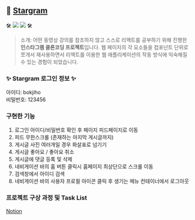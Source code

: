 
## 🔗 [Stargram](http://jiho31.github.io/stargram)

🛠 <img src="https://img.shields.io/badge/React-61DAFB?style=flat-square&logo=React&logoColor=white"/>
<img src="https://img.shields.io/badge/NodeJS-339933?style=flat-square&logo=Node.js&logoColor=white"/> 🛠

> 소개: 어떤 동영상 강의를 참조하지 않고 스스로 리액트를 공부하기 위해 진행한 **인스타그램 클론코딩 프로젝트**입니다. 웹 페이지의 각 요소들을 컴포넌트 단위로 쪼개서 재사용하면서 리액트를 이용한 웹 애플리케이션의 작동 방식에 익숙해질 수 있는 경험이 되었습니다.


### ✨ Stargram 로그인 정보 ✨
아이디: bokjiho </br>
비밀번호: 123456

### 구현한 기능
1. 로그인 아이디/비밀번호 확인 후 페이지 피드페이지로 이동
2. 피드 무한스크롤 (존재하는 마지막 게시글까지)
3. 게시글 사진 여러개일 경우 화살표로 넘기기
4. 게시글 좋아요 / 좋아요 취소
5. 게시글에 댓글 등록 및 삭제
6. 네비게이션 바의 홈 버튼 클릭시 홈페이지 최상단으로 스크롤 이동 
7. 검색창에서 아이디 검색
8. 네비게이션 바의 사용자 프로필 아이콘 클릭 후 생기는 메뉴 컨테이너에서 로그아웃

### 프로젝트 구상 과정 및 Task List
[Notion](https://shadow-resolution-e09.notion.site/bb04c3ecf7b344b098cbdca27e201884)
